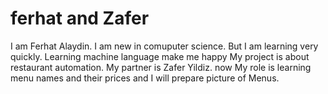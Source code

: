 # ferhat and Zafer

I am Ferhat Alaydin. I am new in comuputer science. But I am learning very quickly. Learning machine language make me happy
 My project is about restaurant automation.
 My partner is Zafer Yildiz. now My role is learning menu names and their prices and I will prepare picture of Menus. 
 
